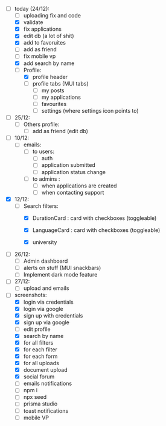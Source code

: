 


- [ ] today (24/12):
  - [ ] uploading fix and code 
  - [x] validate 
  - [x] fix applications
  - [x] edit db (a lot of shit)
  - [x] add to favoruites 
  - [ ] add as friend 
  - [ ] fix mobile vp
  - [x] add search by name
  - [ ] Profile:
    - [x] profile header 
    - [ ] profile tabs (MUI tabs)
      - [ ] my posts
      - [ ] my applications
      - [ ] favourites
      - [ ] settings (where settings icon points to)

- [ ] 25/12:
  - [ ] Others profile: 
    - [ ] add as friend (edit db)

- [ ] 10/12: 
  - [ ] emails: 
    - [ ] to users: 
      - [ ] auth
      - [ ] application submitted 
      - [ ] application status change 
    - [ ] to admins : 
      - [ ] when applications are created 
      - [ ] when contacting support  

- [x] 12/12: 
  - [ ] Search filters:
    - [x] DurationCard : card with checkboxes (toggleable)
    - [x] LanguageCard : card with checkboxes (toggleable)
    - [x] university 


- [ ] 26/12: 
  - [ ] Admin dashboard
  - [ ] alerts on stuff (MUI snackbars)
  - [ ] Implement dark mode feature

- [ ] 27/12: 
  - [ ] upload and emails

- [ ] screenshots: 
  - [x] login via credentials
  - [x] login via google 
  - [x] sign up with credentials
  - [x] sign up via google 
  - [ ] edit profile 
  - [x] search by name
  - [x] for all filters
  - [x] for each filter 
  - [x] for each form
  - [x] for all uploads
  - [x] document upload
  - [x] social forum 
  - [ ] emails notifications 
  - [ ] npm i 
  - [ ] npx seed 
  - [ ] prisma studio 
  - [ ] toast notifications
  - [ ] mobile VP 